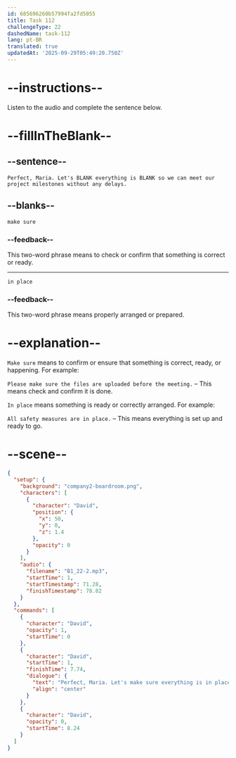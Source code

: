 ```yaml
---
id: 685696260b57994fa2fd5055
title: Task 112
challengeType: 22
dashedName: task-112
lang: pt-BR
translated: true
updatedAt: '2025-09-29T05:49:20.750Z'
---
```


<!-- (Audio) David: Perfect, Maria. Let's make sure everything is in place so we can meet our project milestones without any delays. -->

# --instructions--

Listen to the audio and complete the sentence below.

# --fillInTheBlank--

## --sentence--

`Perfect, Maria. Let's BLANK everything is BLANK so we can meet our project milestones without any delays.`

## --blanks--

`make sure`

### --feedback--

This two-word phrase means to check or confirm that something is correct or ready.

---

`in place`

### --feedback--

This two-word phrase means properly arranged or prepared.

# --explanation--

`Make sure` means to confirm or ensure that something is correct, ready, or happening. For example:

`Please make sure the files are uploaded before the meeting.` – This means check and confirm it is done.

`In place` means something is ready or correctly arranged. For example:

`All safety measures are in place.` – This means everything is set up and ready to go.

# --scene--

```json
{
  "setup": {
    "background": "company2-boardroom.png",
    "characters": [
      {
        "character": "David",
        "position": {
          "x": 50,
          "y": 0,
          "z": 1.4
        },
        "opacity": 0
      }
    ],
    "audio": {
      "filename": "B1_22-2.mp3",
      "startTime": 1,
      "startTimestamp": 71.28,
      "finishTimestamp": 78.02
    }
  },
  "commands": [
    {
      "character": "David",
      "opacity": 1,
      "startTime": 0
    },
    {
      "character": "David",
      "startTime": 1,
      "finishTime": 7.74,
      "dialogue": {
        "text": "Perfect, Maria. Let's make sure everything is in place so we can meet our project milestones without any delays.",
        "align": "center"
      }
    },
    {
      "character": "David",
      "opacity": 0,
      "startTime": 8.24
    }
  ]
}
```

